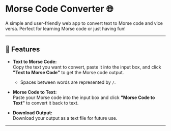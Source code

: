 # Morse Code Converter 🌐

A simple and user-friendly web app to convert text to Morse code and vice versa. Perfect for learning Morse code or just having fun!

---

## 🔧 Features
- **Text to Morse Code:**  
  Copy the text you want to convert, paste it into the input box, and click **"Text to Morse Code"** to get the Morse code output.  
  - Spaces between words are represented by `/`.

- **Morse Code to Text:**  
  Paste your Morse code into the input box and click **"Morse Code to Text"** to convert it back to text.

- **Download Output:**  
  Download your output as a text file for future use.

---